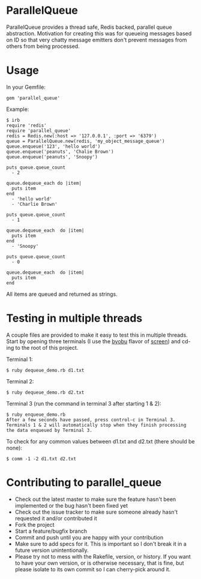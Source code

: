 ParallelQueue
==========

ParallelQueue provides a thread safe, Redis backed, parallel queue abstraction. Motivation for creating this was for queueing messages based on ID so that very chatty message emitters don't prevent messages from others from being processed.



Usage
=====

In your Gemfile:

    gem 'parallel_queue'

Example:

    $ irb
    require 'redis'
    require 'parallel_queue'
    redis = Redis.new(:host => '127.0.0.1', :port => '6379')
    queue = ParallelQueue.new(redis, 'my_object_message_queue')
    queue.enqueue('123', 'hello world')
    queue.enqueue('peanuts', 'Chalie Brown')
    queue.enqueue('peanuts', 'Snoopy')

    puts queue.queue_count
      - 2

    queue.dequeue_each do |item|
      puts item
    end
      - 'hello world'
      - 'Charlie Brown'

    puts queue.queue_count
      - 1

    queue.dequeue_each  do |item|
      puts item
    end
      - 'Snoopy'

    puts queue.queue_count
      - 0

    queue.dequeue_each  do |item|
      puts item
    end

All items are queued and returned as strings.



Testing in multiple threads
===========================

A couple files are provided to make it easy to test this in multiple threads. Start by opening three terminals (I use the [byobu](https://launchpad.net/byobu) flavor of [screen](http://www.gnu.org/software/screen/)) and cd-ing to the root of this project.

Terminal 1:

    $ ruby dequeue_demo.rb d1.txt

Terminal 2:

    $ ruby dequeue_demo.rb d2.txt

Terminal 3 (run the command in terminal 3 after starting 1 & 2):

    $ ruby enqueue_demo.rb
    After a few seconds have passed, press control-c in Terminal 3.
    Terminals 1 & 2 will automatically stop when they finish processing
    the data enqueued by Terminal 3.

To check for any common values between d1.txt and d2.txt (there should be none):

    $ comm -1 -2 d1.txt d2.txt



Contributing to parallel_queue
==========================

* Check out the latest master to make sure the feature hasn't been implemented or the bug hasn't been fixed yet
* Check out the issue tracker to make sure someone already hasn't requested it and/or contributed it
* Fork the project
* Start a feature/bugfix branch
* Commit and push until you are happy with your contribution
* Make sure to add specs for it. This is important so I don't break it in a future version unintentionally.
* Please try not to mess with the Rakefile, version, or history. If you want to have your own version, or is otherwise necessary, that is fine, but please isolate to its own commit so I can cherry-pick around it.
